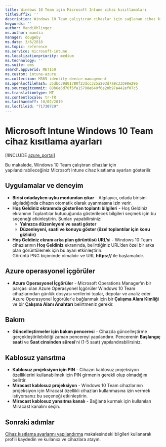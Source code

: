 ```yaml
---
title: Windows 10 Team için Microsoft Intune cihaz kısıtlamaları
titleSuffix: ''
description: Windows 10 Team çalıştıran cihazlar için sağlanan cihaz kısıtlamaları hakkında bilgi edinin.
keywords: ''
author: MandiOhlinger
ms.author: mandia
manager: dougeby
ms.date: 3/6/2018
ms.topic: reference
ms.service: microsoft-intune
ms.localizationpriority: medium
ms.technology: ''
ms.suite: ems
search.appverid: MET150
ms.custom: intune-azure
ms.collection: M365-identity-device-management
ms.openlocfilehash: 35dbc39d01780f23dcc325a203d7a9c33b98e296
ms.sourcegitcommit: 88b6e6d70f5fa15708e640f6e20b97a442ef07c5
ms.translationtype: MT
ms.contentlocale: tr-TR
ms.lasthandoff: 10/02/2019
ms.locfileid: "71730729"
---
```

# <a name="microsoft-intune-windows-10-team-device-restriction-settings"></a>Microsoft Intune Windows 10 Team cihaz kısıtlama ayarları

[!INCLUDE [azure_portal](../includes/azure_portal.md)]

Bu makalede, Windows 10 Team çalıştıran cihazlar için yapılandırabileceğiniz Microsoft Intune cihaz kısıtlama ayarları gösterilir.


## <a name="apps-and-experience"></a>Uygulamalar ve deneyim

- **Birisi odadayken uyku modundan çıkar** - Algılayıcı, odada birisini algıladığında cihazın otomatik olarak uyanmasına izin verir.
- **Hoş Geldiniz ekranında gösterilen toplantı bilgileri** - Hoş Geldiniz ekranının Toplantılar kutucuğunda gösterilecek bilgileri seçmek için bu seçeneği etkinleştirin. Şunları yapabilirsiniz:
  - **Yalnızca düzenleyeni ve saati göster**
  - **Düzenleyeni, saati ve konuyu göster (özel toplantılar için konu gizlidir)**
- **Hoş Geldiniz ekranı arka plan görüntüsü URL’si** - Windows 10 Team cihazlarının **Hoş Geldiniz** ekranında, belirttiğiniz URL’den özel bir arka plan görüntülemek için bu ayarı etkinleştirin.<br>Görüntü PNG biçiminde olmalıdır ve URL **https://** ile başlamalıdır.

## <a name="azure-operational-insights"></a>Azure operasyonel içgörüler

- **Azure Operasyonel İçgörüler** - Microsoft Operations Manager’ın bir parçası olan Azure Operasyonel İçgörüler Windows 10 Team cihazlarından günlük dosyası verilerini toplar, depolar ve analiz eder.
Azure Operasyonel İçgörüler'e bağlanmak için bir **Çalışma Alanı Kimliği** ve bir **Çalışma Alanı Anahtarı** belirtmeniz gerekir.

## <a name="maintenance"></a>Bakım

- **Güncelleştirmeler için bakım penceresi** - Cihazda güncelleştirme gerçekleştirilebildiği zaman pencereyi yapılandırır. Pencerenin **Başlangıç saati** ve **Saat cinsinden süresi**’ni (1-5 saat) yapılandırabilirsiniz.

## <a name="wireless-projection"></a>Kablosuz yansıtma

- **Kablosuz projeksiyon için PIN** - Cihazın kablosuz projeksiyon özelliklerini kullanabilmek için PIN girmenin gerekli olup olmadığını belirtir.
- **Miracast kablosuz projeksiyon** - Windows 10 Team cihazlarının projeksiyon için Miracast özellikli cihazları kullanmasına izin vermek istiyorsanız bu seçeneği etkinleştirin.
- **Miracast kablosuz yansıtma kanalı** - Bağlantı kurmak için kullanılan Miracast kanalını seçin.


## <a name="next-steps"></a>Sonraki adımlar

[Cihaz kısıtlama ayarlarını yapılandırma](../device-restrictions-configure.md) makalesindeki bilgileri kullanarak profili kaydedin ve kullanıcı ve cihazlara atayın.
